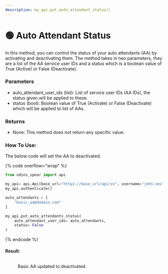 ```yaml
---
description: my_api.put.auto_attendant_status()
---
```


# 🟢 Auto Attendant Status

In this method, you can control the status of your auto attendants (AA) by activating and deactivating them. The method takes in two parameters, they are a list of the AA service user IDs and a status which is a boolean value of True (Active) or False (Deactivate).

### Parameters&#x20;

* auto\_attendant\_user\_ids (list): List of service user IDs (AA IDs), the status given will be applied to these.
* status (bool): Boolean value of True (Activate) or False (Deactivate) which will be applied to list of AAs.

### Returns

* None: This method does not return any specific value.

### How To Use:

The below code will set the AA to deactivated.

{% code overflow="wrap" %}
```python
from odins_spear import api

my_api= api.Api(base_url="https://base_url/api/vx", username="john.smith", password="ODIN_INSTANCE_1")
my_api.authenticate()

auto_attendants = [
    "basic_aa@domain.com"
]

my_api.put.auto_attendants_status(
    auto_attendant_user_ids= auto_attendants,
    status= False
)
```
{% endcode %}

#### Result:

<figure><img src="../../../../.gitbook/assets/image.png" alt=""><figcaption><p>Basic AA updated to deactivated.</p></figcaption></figure>

